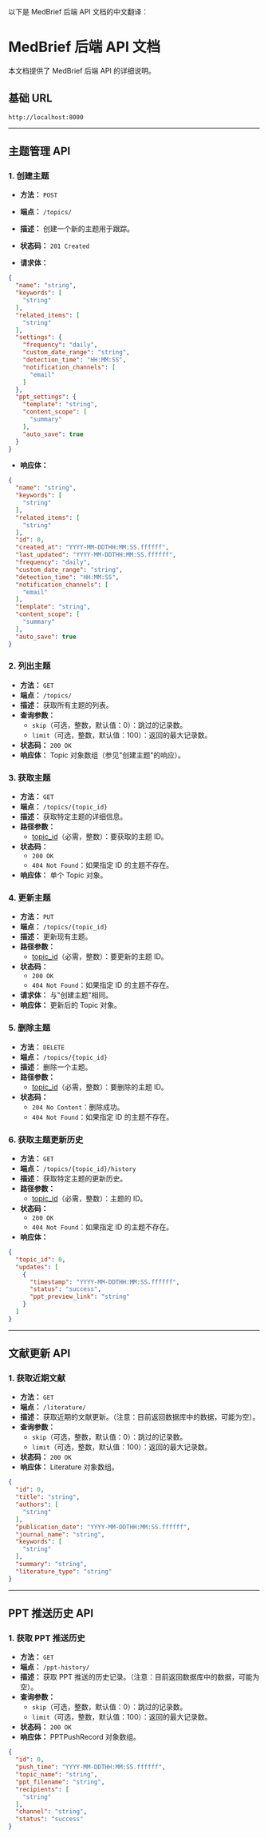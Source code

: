 以下是 MedBrief 后端 API 文档的中文翻译：

# MedBrief 后端 API 文档

本文档提供了 MedBrief 后端 API 的详细说明。

## 基础 URL

`http://localhost:8000`

---

## 主题管理 API

### 1. 创建主题

- **方法：** `POST`
- **端点：** `/topics/`
- **描述：** 创建一个新的主题用于跟踪。
- **状态码：** `201 Created`

- **请求体：**

```json
{
  "name": "string",
  "keywords": [
    "string"
  ],
  "related_items": [
    "string"
  ],
  "settings": {
    "frequency": "daily",
    "custom_date_range": "string",
    "detection_time": "HH:MM:SS",
    "notification_channels": [
      "email"
    ]
  },
  "ppt_settings": {
    "template": "string",
    "content_scope": [
      "summary"
    ],
    "auto_save": true
  }
}
```


- **响应体：**

```json
{
  "name": "string",
  "keywords": [
    "string"
  ],
  "related_items": [
    "string"
  ],
  "id": 0,
  "created_at": "YYYY-MM-DDTHH:MM:SS.ffffff",
  "last_updated": "YYYY-MM-DDTHH:MM:SS.ffffff",
  "frequency": "daily",
  "custom_date_range": "string",
  "detection_time": "HH:MM:SS",
  "notification_channels": [
    "email"
  ],
  "template": "string",
  "content_scope": [
    "summary"
  ],
  "auto_save": true
}
```


### 2. 列出主题

- **方法：** `GET`
- **端点：** `/topics/`
- **描述：** 获取所有主题的列表。
- **查询参数：**
    - `skip`（可选，整数，默认值：0）：跳过的记录数。
    - `limit`（可选，整数，默认值：100）：返回的最大记录数。
- **状态码：** `200 OK`
- **响应体：** Topic 对象数组（参见"创建主题"的响应）。

### 3. 获取主题

- **方法：** `GET`
- **端点：** `/topics/{topic_id}`
- **描述：** 获取特定主题的详细信息。
- **路径参数：**
    - [topic_id](file:///Users/admin/Documents/yifu/MedBrief/backend/models.py#L34-L34)（必需，整数）：要获取的主题 ID。
- **状态码：**
    - `200 OK`
    - `404 Not Found`：如果指定 ID 的主题不存在。
- **响应体：** 单个 Topic 对象。

### 4. 更新主题

- **方法：** `PUT`
- **端点：** `/topics/{topic_id}`
- **描述：** 更新现有主题。
- **路径参数：**
    - [topic_id](file:///Users/admin/Documents/yifu/MedBrief/backend/models.py#L34-L34)（必需，整数）：要更新的主题 ID。
- **状态码：**
    - `200 OK`
    - `404 Not Found`：如果指定 ID 的主题不存在。
- **请求体：** 与"创建主题"相同。
- **响应体：** 更新后的 Topic 对象。

### 5. 删除主题

- **方法：** `DELETE`
- **端点：** `/topics/{topic_id}`
- **描述：** 删除一个主题。
- **路径参数：**
    - [topic_id](file:///Users/admin/Documents/yifu/MedBrief/backend/models.py#L34-L34)（必需，整数）：要删除的主题 ID。
- **状态码：**
    - `204 No Content`：删除成功。
    - `404 Not Found`：如果指定 ID 的主题不存在。

### 6. 获取主题更新历史

- **方法：** `GET`
- **端点：** `/topics/{topic_id}/history`
- **描述：** 获取特定主题的更新历史。
- **路径参数：**
    - [topic_id](file:///Users/admin/Documents/yifu/MedBrief/backend/models.py#L34-L34)（必需，整数）：主题的 ID。
- **状态码：**
    - `200 OK`
    - `404 Not Found`：如果指定 ID 的主题不存在。
- **响应体：**

```json
{
  "topic_id": 0,
  "updates": [
    {
      "timestamp": "YYYY-MM-DDTHH:MM:SS.ffffff",
      "status": "success",
      "ppt_preview_link": "string"
    }
  ]
}
```


---

## 文献更新 API

### 1. 获取近期文献

- **方法：** `GET`
- **端点：** `/literature/`
- **描述：** 获取近期的文献更新。（注意：目前返回数据库中的数据，可能为空）。
- **查询参数：**
    - `skip`（可选，整数，默认值：0）：跳过的记录数。
    - `limit`（可选，整数，默认值：100）：返回的最大记录数。
- **状态码：** `200 OK`
- **响应体：** Literature 对象数组。

```json
{
  "id": 0,
  "title": "string",
  "authors": [
    "string"
  ],
  "publication_date": "YYYY-MM-DDTHH:MM:SS.ffffff",
  "journal_name": "string",
  "keywords": [
    "string"
  ],
  "summary": "string",
  "literature_type": "string"
}
```


---

## PPT 推送历史 API

### 1. 获取 PPT 推送历史

- **方法：** `GET`
- **端点：** `/ppt-history/`
- **描述：** 获取 PPT 推送的历史记录。（注意：目前返回数据库中的数据，可能为空）。
- **查询参数：**
    - `skip`（可选，整数，默认值：0）：跳过的记录数。
    - `limit`（可选，整数，默认值：100）：返回的最大记录数。
- **状态码：** `200 OK`
- **响应体：** PPTPushRecord 对象数组。

```json
{
  "id": 0,
  "push_time": "YYYY-MM-DDTHH:MM:SS.ffffff",
  "topic_name": "string",
  "ppt_filename": "string",
  "recipients": [
    "string"
  ],
  "channel": "string",
  "status": "success"
}
```
